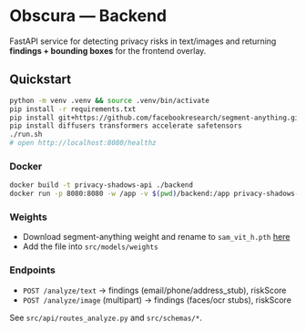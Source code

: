<!--
Copyright 2025 Obscura
Licensed under the Apache License, Version 2.0 (the "License");
you may not use this file except in compliance with the License.
You may obtain a copy of the License at http://www.apache.org/licenses/LICENSE-2.0
Unless required by applicable law or agreed to in writing, software distributed under the License is distributed on an "AS IS" BASIS,
WITHOUT WARRANTIES OR CONDITIONS OF ANY KIND, either express or implied.
See the License for the specific language governing permissions and limitations under the License.
-->
# Obscura — Backend

FastAPI service for detecting privacy risks in text/images and returning **findings + bounding boxes** for the frontend overlay.

## Quickstart

```bash
python -m venv .venv && source .venv/bin/activate
pip install -r requirements.txt
pip install git+https://github.com/facebookresearch/segment-anything.git
pip install diffusers transformers accelerate safetensors
./run.sh
# open http://localhost:8080/healthz
```

### Docker

```bash
docker build -t privacy-shadows-api ./backend
docker run -p 8080:8080 -w /app -v $(pwd)/backend:/app privacy-shadows-api
```
### Weights

- Download segment-anything weight and rename to `sam_vit_h.pth` [here](https://dl.fbaipublicfiles.com/segment_anything/sam_vit_h_4b8939.pth)
- Add the file into `src/models/weights`

### Endpoints

- `POST /analyze/text` → findings (email/phone/address_stub), riskScore  
- `POST /analyze/image` (multipart) → findings (faces/ocr stubs), riskScore

See `src/api/routes_analyze.py` and `src/schemas/*`.
